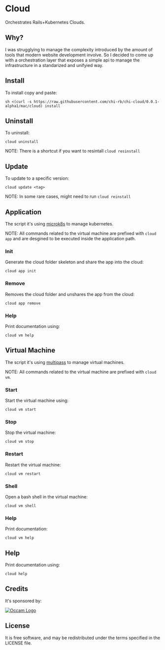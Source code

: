 # Cloud

Orchestrates Rails+Kubernetes Clouds.

## Why?

I was strugglying to manage the complexity introduced by the amount of tools that modern website development involve. So I decided to come up with a orchestration layer that exposes a simple api to manage the infrastructure in a standarized and unifyied way.

## Install

To install copy and paste:
```
sh <(curl -s https://raw.githubusercontent.com/chi-rb/chi-cloud/0.0.1-alpha1/mac/cloud) install
```

## Uninstall 

To uninstall:
```
cloud uninstall
```

NOTE: There is a shortcut if you want to resintall `cloud resinstall`

## Update

To update to a specific version:
```
cloud update <tag>
```

NOTE: In some rare cases, might need to run `cloud reinstall`

## Application

The script it's using [microk8s](https://microk8s.io) to manage kubernetes.

NOTE: All commands related to the virtual machine are prefixed with `cloud app` and are desgined to be executed inside the application path.

### Init

Generate the cloud folder skeleton and share the app into the cloud:
```
cloud app init
```

### Remove

Removes the cloud folder and unshares the app from the cloud:
```
cloud app remove
```

### Help

Print documentation using:
```
cloud vm help
```

## Virtual Machine

The script it's using [multipass](https://multipass.run) to manage virtual machines.

NOTE: All commands related to the virtual machine are prefixed with `cloud vm`.

### Start

Start the virtual machine using:
```
cloud vm start
```

### Stop

Stop the virtual machine:
```
cloud vm stop
```

### Restart

Restart the virtual machine:
```
cloud vm restart
```

### Shell

Open a bash shell in the virtual machine:
```
cloud vm shell
```

### Help

Print documentation:
```
cloud vm help
```

## Help

Print documentation using:
```
cloud help
```

## Credits

It's sponsored by:

[![Occam Logo](https://www.occam.global/wp-content/uploads/2018/01/Occam_V1_170px.png)](https://www.occam.global)

## License

It is free software, and may be redistributed under the terms specified in the LICENSE file.
